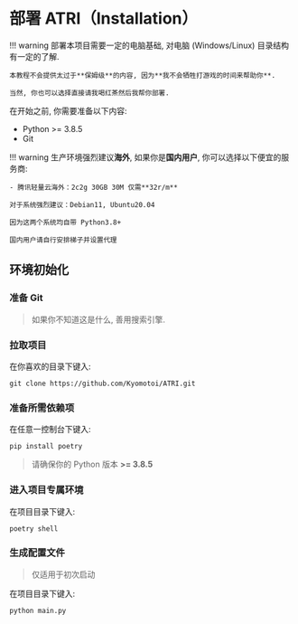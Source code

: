# 部署 ATRI（Installation）

!!! warning
    部署本项目需要一定的电脑基础, 对电脑 (Windows/Linux) 目录结构有一定的了解.

    本教程不会提供太过于**保姆级**的内容, 因为**我不会牺牲打游戏的时间来帮助你**.

    当然, 你也可以选择直接请我喝红茶然后我帮你部署.

在开始之前, 你需要准备以下内容:

- Python >= 3.8.5
- Git

!!! warning
    生产环境强烈建议**海外**, 如果你是**国内用户**, 你可以选择以下便宜的服务商:

    - 腾讯轻量云海外：2c2g 30GB 30M 仅需**32r/m**
    
    对于系统强烈建议：Debian11, Ubuntu20.04

    因为这两个系统均自带 Python3.8+

    国内用户请自行安排梯子并设置代理

## 环境初始化

### 准备 Git

> 如果你不知道这是什么, 善用搜索引擎.

### 拉取项目

在你喜欢的目录下键入:
```shell
git clone https://github.com/Kyomotoi/ATRI.git
```

### 准备所需依赖项

在任意一控制台下键入:
```shell
pip install poetry
```
> 请确保你的 Python 版本 **>= 3.8.5**

### 进入项目专属环境

在项目目录下键入:
```shell
poetry shell
```

### 生成配置文件

> 仅适用于初次启动

在项目目录下键入:
```shell
python main.py
```
